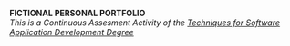 **FICTIONAL PERSONAL PORTFOLIO** <br/>
*This is a Continuous Assesment Activity of the [Techniques for Software Application Development Degree](https://studies.uoc.edu/en/bachelors-degrees/software-development/presentation)*
